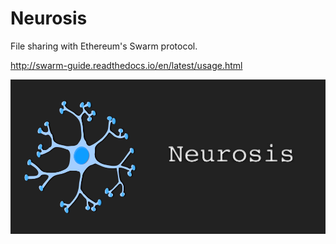 # Neurosis

File sharing with Ethereum's Swarm protocol.

http://swarm-guide.readthedocs.io/en/latest/usage.html

![Alt text](https://raw.githubusercontent.com/sthorpe/neurosis/master/Neurosis/Assets.xcassets/neuron-logo%402.imageset/neuron-logo%402.png "Optional Title")
